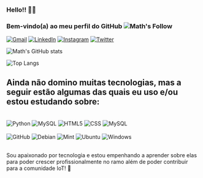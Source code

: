 ### Hello!! ✌🏼
### Bem-vindo(a) ao meu perfil do GitHub  ![Math's Follow](https://img.shields.io/github/followers/{omathsantos}.svg?style=social&label=Follow&maxAge=2592000)


[![Gmail](https://img.shields.io/badge/Gmail-D14836?style=for-the-badge&logo=gmail&logoColor=white)](mailto:matheusraimundosantos@gmail.com)
[![LinkedIn](https://img.shields.io/badge/LinkedIn-0077B5?style=for-the-badge&logo=linkedin&logoColor=white)](https://www.linkedin.com/in/omathsantos/)
[![Instagram](https://img.shields.io/badge/Instagram-E4405F?style=for-the-badge&logo=instagram&logoColor=white)](https://www.instagram.com/_imath/)
[![Twitter](https://img.shields.io/badge/Twitter-1DA1F2?style=for-the-badge&logo=twitter&logoColor=white
)](https://twitter.com/themathsantos)


![Math's GitHub stats](https://github-readme-stats.vercel.app/api?username=omathsantos&theme=outrun&show_icons=true)

![Top Langs](https://github-readme-stats.vercel.app/api/top-langs/?username=omathsantos&layout=compact)


## Ainda não domino muitas tecnologias, mas a seguir estão algumas das quais eu uso e/ou estou estudando sobre:

<div style="display: inline_block"><br/>
    <img align="center" alt="Python" src="https://img.shields.io/badge/Python-14354C?style=for-the-badge&logo=python&logoColor=white"/>
    <img align="center" alt="MySQL" src="https://img.shields.io/badge/C%2B%2B-00599C?style=for-the-badge&logo=c%2B%2B&logoColor=white" />
    <img align="center" alt="HTML5" src="https://img.shields.io/badge/HTML5-E34F26?style=for-the-badge&logo=html5&logoColor=white" />
    <img align="center" alt="CSS" src="https://img.shields.io/badge/CSS3-1572B6?style=for-the-badge&logo=css3&logoColor=white" />
    <img align="center" alt="MySQL" src="https://img.shields.io/badge/MySQL-00000F?style=for-the-badge&logo=mysql&logoColor=white" />
</div>
<div style="display: inline_block"><br/>
    <img align="center" alt="GitHub" src="https://img.shields.io/badge/GitHub-100000?style=for-the-badge&logo=github&logoColor=white"/>
    <img align="center" alt="Debian" src="https://img.shields.io/badge/Debian-A81D33?style=for-the-badge&logo=debian&logoColor=white" />
    <img align="center" alt="Mint" src="https://img.shields.io/badge/Linux_Mint-87CF3E?style=for-the-badge&logo=linux-mint&logoColor=white" />
    <img align="center" alt="Ubuntu" src="https://img.shields.io/badge/Ubuntu-E95420?style=for-the-badge&logo=ubuntu&logoColor=white" />
    <img align="center" alt="Windows" src="https://img.shields.io/badge/Windows-0078D6?style=for-the-badge&logo=windows&logoColor=white" />
</div><br>

Sou apaixonado por tecnologia e estou empenhando a aprender sobre elas para poder crescer profissionalmente no ramo além de poder contribuir para a comunidade IoT! 🫡